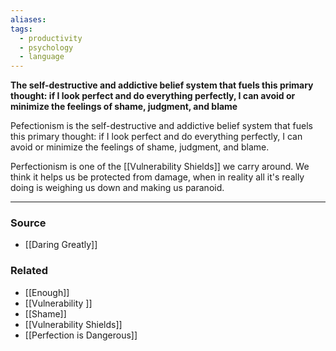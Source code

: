 ```yaml
---
aliases: 
tags:
  - productivity
  - psychology
  - language
---
```

**The self-destructive and addictive belief system that fuels this primary thought: if I look perfect and do everything perfectly, I can avoid or minimize the feelings of shame, judgment, and blame**

Pefectionism is the self-destructive and addictive belief system that fuels this primary thought: if I look perfect and do everything perfectly, I can avoid or minimize the feelings of shame, judgment, and blame.

Perfectionism is one of the [[Vulnerability Shields]] we carry around. We think it helps us be protected from damage, when in reality all it's really doing is weighing us down and making us paranoid.

---

### Source
- [[Daring Greatly]]

### Related
- [[Enough]] 
- [[Vulnerability ]] 
- [[Shame]] 
- [[Vulnerability Shields]] 
- [[Perfection is Dangerous]]